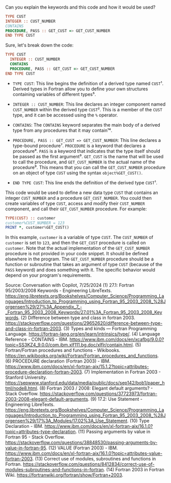 ###

Can you explain the keywords and this code and how it would be used?

```fortran
TYPE CUST
INTEGER :: CUST_NUMBER
CONTAINS
PROCEDURE, PASS :: GET_CUST => GET_CUST_NUMBER
END TYPE CUST
```

Sure, let's break down the code:

```fortran
TYPE CUST
  INTEGER :: CUST_NUMBER
  CONTAINS
  PROCEDURE, PASS :: GET_CUST => GET_CUST_NUMBER
END TYPE CUST
```

- `TYPE CUST`: This line begins the definition of a derived type named `CUST`¹. Derived types in Fortran allow you to define your own structures containing variables of different types⁵.

- `INTEGER :: CUST_NUMBER`: This line declares an integer component named `CUST_NUMBER` within the derived type `CUST`². This is a member of the `CUST` type, and it can be accessed using the `%` operator.

- `CONTAINS`: The `CONTAINS` keyword separates the main body of a derived type from any procedures that it may contain¹⁴.

- `PROCEDURE, PASS :: GET_CUST => GET_CUST_NUMBER`: This line declares a type-bound procedure⁷. `PROCEDURE` is a keyword that declares a procedure⁸. `PASS` is a keyword that indicates that the type itself should be passed as the first argument⁹. `GET_CUST` is the name that will be used to call the procedure, and `GET_CUST_NUMBER` is the actual name of the procedure⁹. This means that you can call the `GET_CUST_NUMBER` procedure on an object of type `CUST` using the syntax `object%GET_CUST()`.

- `END TYPE CUST`: This line ends the definition of the derived type `CUST`¹.

This code would be used to define a new data type `CUST` that contains an integer `CUST_NUMBER` and a procedure `GET_CUST_NUMBER`. You could then create variables of type `CUST`, access and modify their `CUST_NUMBER` component, and call their `GET_CUST_NUMBER` procedure. For example:

```fortran
TYPE(CUST) :: customer
customer%CUST_NUMBER = 123
PRINT *, customer%GET_CUST()
```

In this example, `customer` is a variable of type `CUST`. The `CUST_NUMBER` of `customer` is set to `123`, and then the `GET_CUST` procedure is called on `customer`. Note that the actual implementation of the `GET_CUST_NUMBER` procedure is not provided in your code snippet. It should be defined elsewhere in the program. The `GET_CUST_NUMBER` procedure should be a function or subroutine that takes an argument of type `CUST` (because of the `PASS` keyword) and does something with it. The specific behavior would depend on your program's requirements.

Source: Conversation with Copilot, 7/25/2024
(1) 27.1: Fortran 95/2003/2008 Keywords - Engineering LibreTexts. https://eng.libretexts.org/Bookshelves/Computer_Science/Programming_Languages/Introduction_to_Programming_using_Fortran_95_2003_2008_%28Jorgensen%29/27%3A_Appendix_7_-_Fortran_95_2003_2008_Keywords/27.01%3A_Fortran_95_2003_2008_Keywords.
(2) Difference between type and class in fortran 2003. https://stackoverflow.com/questions/29652620/difference-between-type-and-class-in-fortran-2003.
(3) Types and kinds — Fortran Programming Language. https://fortran-lang.org/en/learn/intrinsics/type/.
(4) Language Reference - CONTAINS - IBM. https://www.ibm.com/docs/en/xcafbg/9.0.0?topic=SS3KZ4_9.0.0/com.ibm.xlf111.bg.doc/xlflr/contain.html.
(5) Fortran/Fortran procedures and functions - Wikibooks. https://en.wikibooks.org/wiki/Fortran/Fortran_procedures_and_functions.
(6) PROCEDURE declaration (Fortran 2003) - IBM. https://www.ibm.com/docs/en/xl-fortran-aix/15.1.2?topic=attributes-procedure-declaration-fortran-2003.
(7) Implementation in Fortran 2003 - Stanford University. https://sepwww.stanford.edu/data/media/public/docs/sep142/bob1/paper_html/node8.html.
(8) Fortran 2003 / 2008: Elegant default arguments? - Stack Overflow. https://stackoverflow.com/questions/37723973/fortran-2003-2008-elegant-default-arguments.
(9) 17.2: Use Statement - Engineering LibreTexts. https://eng.libretexts.org/Bookshelves/Computer_Science/Programming_Languages/Introduction_to_Programming_using_Fortran_95_2003_2008_%28Jorgensen%29/17%3A_Modules/17.02%3A_Use_Statement.
(10) Type Declaration - IBM. https://www.ibm.com/docs/en/xl-fortran-aix/16.1.0?topic=attributes-type-declaration.
(11) Passing arguments by value in Fortran 95 - Stack Overflow. https://stackoverflow.com/questions/38848530/passing-arguments-by-value-in-fortran-95.
(12) VALUE (Fortran 2003) - IBM. https://www.ibm.com/docs/en/xl-fortran-aix/16.1.0?topic=attributes-value-fortran-2003.
(13) Correct use of modules, subroutines and functions in Fortran. https://stackoverflow.com/questions/8412834/correct-use-of-modules-subroutines-and-functions-in-fortran.
(14) Fortran 2003 in Fortran Wiki. https://fortranwiki.org/fortran/show/Fortran+2003.
